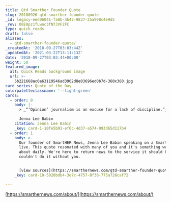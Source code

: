 ```yaml
---
title: Qtd Smarther Founder Quote
slug: 20180926-qtd-smarther-founder-quote
_id: legacy-eed06041-fa0b-4b42-9837-25a998c4e9d5
_rev: O8E8pz1fLwnc3fN7JVF2FC
type: quick_reads
draft: false
aliases:
  - qtd-smarther-founder-quote/
_createdAt: '2018-09-27T03:03:44Z'
_updatedAt: '2021-03-22T13:11:13Z'
date: '2018-09-27T03:03:44+00:00'
weight: 50
featured_image:
  alt: Quick Reads background image
  url: >-
    5b221668ac0a63119546ad3962d8e03696ed0b7d-360x360.jpg
card_series: Quote of the Day
colorpaletteclassname: '--light-green'
cards:
  - order: 0
    body: |-
      > _“‘Opinion’ journalism is an excuse for a lack of discipline.”_

      Jenna Lee Babin
    citation: Jenna Lee Babin
    _key: card-1-10fe5b91-ef6c-4d37-a574-093d65d117b4
  - order: 1
    body: >-
      Our founder of SmartHER News, Jenna Lee Babin speaking on a SmartHER News
      live. This quote resonated with many of you and it's something we think
      about daily. We're here to return news to the service it should be and we
      couldn't do it without you.


      [view sources](https://smarthernews.com/qtd-smarther-founder-quote/)
    _key: card-10-5020bdb4-3e7c-4757-8f30-775a726caf72

---
```

[https://smarthernews.com/about/](https://smarthernews.com/about/)